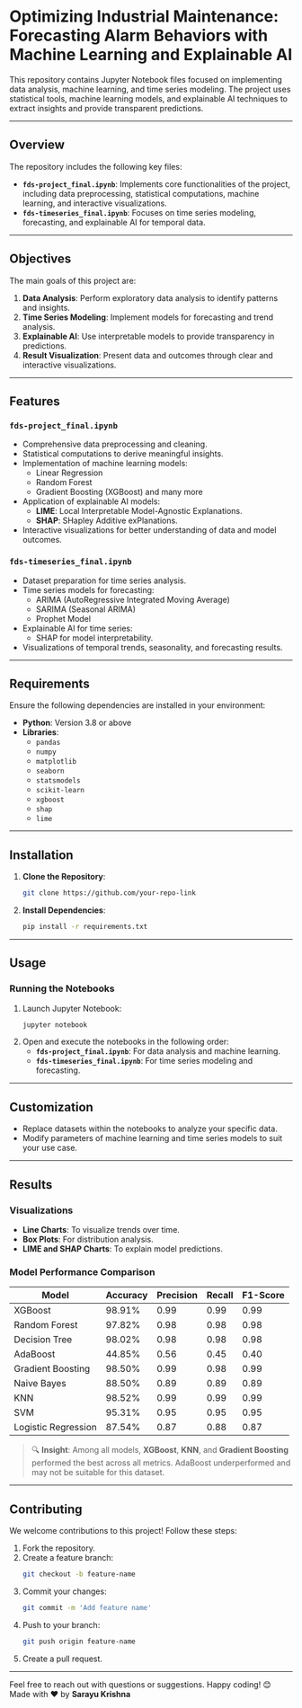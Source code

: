 # Optimizing Industrial Maintenance: Forecasting Alarm Behaviors with Machine Learning and Explainable AI

This repository contains Jupyter Notebook files focused on implementing data analysis, machine learning, and time series modeling. The project uses statistical tools, machine learning models, and explainable AI techniques to extract insights and provide transparent predictions.

---

## **Overview**

The repository includes the following key files:
- **`fds-project_final.ipynb`**: Implements core functionalities of the project, including data preprocessing, statistical computations, machine learning, and interactive visualizations.
- **`fds-timeseries_final.ipynb`**: Focuses on time series modeling, forecasting, and explainable AI for temporal data.

---

## **Objectives**

The main goals of this project are:
1. **Data Analysis**: Perform exploratory data analysis to identify patterns and insights.
2. **Time Series Modeling**: Implement models for forecasting and trend analysis.
3. **Explainable AI**: Use interpretable models to provide transparency in predictions.
4. **Result Visualization**: Present data and outcomes through clear and interactive visualizations.

---

## **Features**

### **`fds-project_final.ipynb`**
- Comprehensive data preprocessing and cleaning.
- Statistical computations to derive meaningful insights.
- Implementation of machine learning models:
  - Linear Regression
  - Random Forest
  - Gradient Boosting (XGBoost) and many more
- Application of explainable AI models:
  - **LIME**: Local Interpretable Model-Agnostic Explanations.
  - **SHAP**: SHapley Additive exPlanations.
- Interactive visualizations for better understanding of data and model outcomes.

### **`fds-timeseries_final.ipynb`**
- Dataset preparation for time series analysis.
- Time series models for forecasting:
  - ARIMA (AutoRegressive Integrated Moving Average)
  - SARIMA (Seasonal ARIMA)
  - Prophet Model
- Explainable AI for time series:
  - SHAP for model interpretability.
- Visualizations of temporal trends, seasonality, and forecasting results.

---

## **Requirements**

Ensure the following dependencies are installed in your environment:

- **Python**: Version 3.8 or above
- **Libraries**:
  - `pandas`
  - `numpy`
  - `matplotlib`
  - `seaborn`
  - `statsmodels`
  - `scikit-learn`
  - `xgboost`
  - `shap`
  - `lime`

---

## **Installation**

1. **Clone the Repository**:
   ```bash
   git clone https://github.com/your-repo-link
   ```

2. **Install Dependencies**:
   ```bash
   pip install -r requirements.txt
   ```

---

## **Usage**

### Running the Notebooks
1. Launch Jupyter Notebook:
   ```bash
   jupyter notebook
   ```
2. Open and execute the notebooks in the following order:
   - **`fds-project_final.ipynb`**: For data analysis and machine learning.
   - **`fds-timeseries_final.ipynb`**: For time series modeling and forecasting.

---

## **Customization**

- Replace datasets within the notebooks to analyze your specific data.
- Modify parameters of machine learning and time series models to suit your use case.

---

## **Results**

### Visualizations
- **Line Charts**: To visualize trends over time.
- **Box Plots**: For distribution analysis.
- **LIME and SHAP Charts**: To explain model predictions.

### Model Performance Comparison

| Model               | Accuracy | Precision | Recall | F1-Score |
|---------------------|----------|-----------|--------|----------|
| XGBoost             | 98.91%   | 0.99      | 0.99   | 0.99     |
| Random Forest       | 97.82%   | 0.98      | 0.98   | 0.98     |
| Decision Tree       | 98.02%   | 0.98      | 0.98   | 0.98     |
| AdaBoost            | 44.85%   | 0.56      | 0.45   | 0.40     |
| Gradient Boosting   | 98.50%   | 0.99      | 0.98   | 0.99     |
| Naive Bayes         | 88.50%   | 0.89      | 0.89   | 0.89     |
| KNN                 | 98.52%   | 0.99      | 0.99   | 0.99     |
| SVM                 | 95.31%   | 0.95      | 0.95   | 0.95     |
| Logistic Regression | 87.54%   | 0.87      | 0.88   | 0.87     |

> 🔍 **Insight**: Among all models, **XGBoost**, **KNN**, and **Gradient Boosting** performed the best across all metrics. AdaBoost underperformed and may not be suitable for this dataset.

---

## **Contributing**

We welcome contributions to this project! Follow these steps:
1. Fork the repository.
2. Create a feature branch:
   ```bash
   git checkout -b feature-name
   ```
3. Commit your changes:
   ```bash
   git commit -m 'Add feature name'
   ```
4. Push to your branch:
   ```bash
   git push origin feature-name
   ```
5. Create a pull request.

---

Feel free to reach out with questions or suggestions. Happy coding! 😊  
Made with ❤️ by **Sarayu Krishna**
